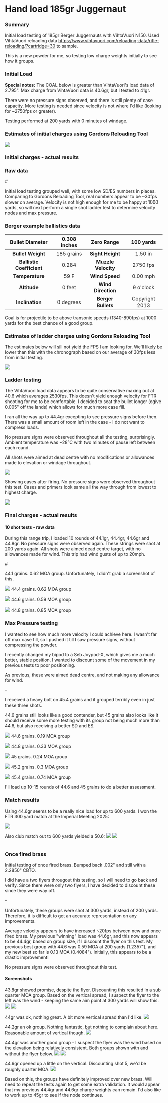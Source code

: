 <!-- Dependencies -->
<script src="https://cdn.plot.ly/plotly-3.1.2.min.js"></script>
<script src="https://cdn.jsdelivr.net/npm/papaparse@5.4.1/papaparse.min.js"></script>
<script src="https://cdn.jsdelivr.net/npm/marked/marked.min.js"></script>
<script src="../static/js/ballistics-chart.js"></script>

# Hand load 185gr Juggernaut

### Summary
Initial load testing of 185gr Berger Juggernauts with VihtaVuori N150. Used VihtaVuori reloading data
https://www.vihtavuori.com/reloading-data/rifle-reloading/?cartridge=30 to sample. 

This is a new powder for me, so testing low charge weights initially to see how it groups.

### Initial Load

<!-- Table container -->
<div id="initial-load-example"></div>

<script>
  // Render the markdown table (optional or on different page)
  renderCsvMarkdownTable({
    csvUrl: '../data/185-juggernaut/185gr Berger Juggernaut Initial Load.csv',
    targetId: 'initial-load-example'
  });
</script>

**Special notes:** The COAL below is greater than VihtaVuori's load data of 2.795". Max charge from VihtaVuori data is 40.6gr, but I tested to 41gr.

There were no pressure signs observed, and there is still plenty of case capacity. More testing is needed since velocity is not where I'd like (looking for ~2750fps or greater).

Testing performed at 200 yards with 0 minutes of windage.


### Estimates of initial charges using Gordons Reloading Tool

![](../static/img/estimated-velocity-initial-308-185-jugg.svg)


### Initial charges - actual results 

### Raw data

<div id="initial-new-graph"></div>
#
<!-- Table container -->
<div id="initial-new-table"></div>

<script>
  // Render the chart
  renderBallisticsChart({
    csvUrl: '../data/185-juggernaut/185gr Berger Juggernaut Load Testing - Initial Testing (new brass).csv',
    chartId: 'initial-new-graph'
  });

  // Render the markdown table (optional or on different page)
  renderCsvMarkdownTable({
    csvUrl: '../data/185-juggernaut/185gr Berger Juggernaut Load Testing - Initial Testing (new brass).csv',
    targetId: 'initial-new-table'
  });
</script>


Initial load testing grouped well, with some low SD/ES numbers in places. Comparing to Gordons Reloading Tool, real numbers appear to be ~30fps slower on average. Velocity is not high enough for me to be happy at 1000 yards, so will next perform a single shot ladder test to determine velocity nodes and max pressure.

### Berger example ballistics data

|    **Bullet Diameter**    | 0.308 inches |    **Zero Range**   |    100 yards   |
|:-------------------------:|:------------:|:-------------------:|:--------------:|
|     **Bullet Weight**     |  185 grains  |   **Sight Height**  |     1.50 in    |
| **Ballistic Coefficient** |     0.284    | **Muzzle Velocity** |    2750 fps    |
|      **Temperature**      |     59 F     |    **Wind Speed**   |    0.00 mph    |
|        **Altitude**       |    0 feet    |  **Wind Direction** |    9 o'clock   |
|      **Inclination**      |   0 degrees  |  **Berger Bullets** | Copyright 2013 |

<!-- Table container -->
<div id="example-data-table"></div>

<script>
  // Render the markdown table (optional or on different page)
  renderCsvMarkdownTable({
    csvUrl: '../data/185-juggernaut/185gr Berger Juggernaut Example Ballistics Data.csv',
    targetId: 'example-data-table'
  });
</script>

Goal is for projectile to be above transonic speeds (1340-890fps) at 1000 yards for the best chance of a good group.

### Estimates of ladder charges using Gordons Reloading Tool

The estimates below will sill not yield the FPS I am looking for. We'll likely be lower than this with the chronograph based on our average of 30fps less from initial testing.

![](../static/img/estimated-velocity-ladder-308-185-jugg.svg)

### Ladder testing

<div id="ladder-test-new-brass-table"></div>

<div id="ladder-test-new-brass-graph"></div>

<script>
  // Render the markdown table (optional or on different page)
  renderSimpleLineGraph({
    csvUrl: '../data/185-juggernaut/185gr Berger Juggernaut Load Testing - Ladder Testing (new brass).csv',
    chartId: 'ladder-test-new-brass-graph'
  });
  renderCsvMarkdownTable({
    csvUrl: '../data/185-juggernaut/185gr Berger Juggernaut Load Testing - Ladder Testing (new brass).csv',
    targetId: 'ladder-test-new-brass-table'
  });
</script>


The VihtaVuori load data appears to be quite conservative maxing out at 40.6 which averages 2530fps. This doesn't yield enough velocity for FTR shooting for me to be comfortable. I decided to seat the bullet longer (ogive 0.005" off the lands) which allows for much more case fill.

I ran all the way up to 44.4gr excepting to see pressure signs before then. There was a small amount of room left in the case - I do not want to compress loads. 

No pressure signs were observed throughout all the testing, surprisingly. Ambient temperature was ~28°C with two minutes of pause left between each round.

All shots were aimed at dead centre with no modifications or allowances made to elevation or windage throughout.

![](../static/img/ladder_charge_shotview.png)

Showing cases after firing. No pressure signs were observed throughout this test. Cases and primers look same all the way through from lowest to highest charge.

![](../static/img/powder_charge_ladder_case_view.jpg)

### Final charges - actual results

#### 10 shot tests - raw data

During this range trip, I loaded 10 rounds of 44.1gr, 44.4gr, 44.6gr and 44.8gr. No pressure signs were observed again. These strings were shot at 200 yards again. All shots were aimed dead centre target, with no allowances made for wind. This trip had wind gusts of up to 20mph.


<div id="final-new-graph"></div>
#
<!-- Table container -->
<div id="final-new-table"></div>

<script>
  // Render the chart
  renderBallisticsChart({
    csvUrl: '../data/185-juggernaut/185gr Berger Juggernaut Load Testing - Final Charge Testing (new brass).csv',
    chartId: 'final-new-graph'
  });

  // Render the markdown table (optional or on different page)
  renderCsvMarkdownTable({
    csvUrl: '../data/185-juggernaut/185gr Berger Juggernaut Load Testing - Final Charge Testing (new brass).csv',
    targetId: 'final-new-table'
  });
</script>


44.1 grains. 0.62 MOA group. Unfortunately, I didn't grab a screenshot of this.

![](../static/img/ladder_charge_shotview_44-4.png)
44.4 grains. 0.62 MOA group

![](../static/img/ladder_charge_shotview_44-6.png)
44.6 grains. 0.59 MOA group

![](../static/img/ladder_charge_shotview_44-8.png)
44.8 grains. 0.85 MOA group

### Max Pressure testing

I wanted to see how much more velocity I could achieve here. I wasn't far off max case fill, so I pushed it till I saw pressure signs, without compressing the powder.

I recently changed my bipod to a Seb Joypod-X, which gives me a much better, stable position. I wanted to discount some of the movement in my previous tests to poor positioning.

As previous, these were aimed dead centre, and not making any allowance for wind.




<div id="max-pressure-new-graph"></div>
-
<!-- Table container -->
<div id="max-pressure-new-table"></div>

<script>
  // Render the chart
  renderBallisticsChart({
    csvUrl: '../data/185-juggernaut/185gr Berger Juggernaut Load Testing - Max Pressure Testing (new brass).csv',
    chartId: 'max-pressure-new-graph'
  });

  // Render the markdown table (optional or on different page)
  renderCsvMarkdownTable({
    csvUrl: '../data/185-juggernaut/185gr Berger Juggernaut Load Testing - Max Pressure Testing (new brass).csv',
    targetId: 'max-pressure-new-table'
  });
</script>


I received a heavy bolt on 45.4 grains and it grouped terribly even in just these three shots.

44.6 grains still looks like a good contender, but 45 grains also looks like it should receive some more testing with its group not being much more than 44.6, but also receiving a better SD and ES.

![](../static/img/ladder_charge_shotview_44-6-second.jpeg)
44.6 grains. 0.19 MOA group

![](../static/img/ladder_charge_shotview_44-8-second.jpeg)
44.8 grains. 0.33 MOA group

![](../static/img/ladder_charge_shotview_45-second.jpeg)
45 grains. 0.24 MOA group

![](../static/img/ladder_charge_shotview_45-2-second.jpeg)
45.2 grains. 0.3 MOA group

![](../static/img/ladder_charge_shotview_45-4-second.jpeg)
45.4 grains. 0.74 MOA group

I'll load up 10-15 rounds of 44.6 and 45 grains to do a better assessment.

### Match results

Using 44.6gr seems to be a really nice load for up to 600 yards. I won the FTR 300 yard match at the Imperial Meeting 2025:

![](../static/img/185-juggernaut-imperial-2025-300yd.jpg)

Also club match out to 600 yards yielded a 50.6:
![](../static/img/185-juggernaut-sep-2025-600yd-1.jpg)
![](../static/img/185-juggernaut-sep-2025-600yd-2.jpg)

#
### Once fired brass
Initial testing of once fired brass. Bumped back .002" and still with a 2.2850" CBTO.

I did have a two flyers througout this testing, so I will need to go back and verify. Since there were only two flyers, I have decided to discount these since they were way off.

<div id="initial-once-fired-graph"></div>
-
<!-- Table container -->
<div id="initial-once-fired-table"></div>

<script>
  // Render the chart
  renderBallisticsChart({
    csvUrl: '../data/185-juggernaut/185gr Berger Juggernaut Load Testing - Initial Testing (once fired brass).csv',
    chartId: 'initial-once-fired-graph'
  });

  // Render the markdown table (optional or on different page)
  renderCsvMarkdownTable({
    csvUrl: '../data/185-juggernaut/185gr Berger Juggernaut Load Testing - Initial Testing (once fired brass).csv',
    targetId: 'initial-once-fired-table'
  });
</script>

Unfortunately, these groups were shot at 300 yards, instead of 200 yards. Therefore, it is difficult to get an accurate representation on any improvements.

Average velocity appears to have increased ~20fps between new and once fired brass. My previous "winning" load was 44.6gr, and this now appears to be 44.4gr, based on group size, if I discount the flyer on this test. My previous best group with 44.6 was 0.59 MOA at 200 yards (1.2357"), and my new best so far is 0.13 MOA (0.4084"). Initially, this appears to be a drastic improvement!

No pressure signs were observed throughout this test.

#### Screenshots

43.8gr showed promise, despite the flyer. Discounting this resulted in a sub quarter MOA group. Based on the vertical spread, I suspect the flyer to the left was the wind - keeping the same aim point at 300 yards will show this.
![](../static/img/185_juggernaut_shotview_once_fired_43_8_with_flyer.png)
![](../static/img/185_juggernaut_shotview_once_fired_43_8_without_flyer.png)

44gr was ok, nothing great. A bit more vertical spread than I'd like.
![](../static/img/185_juggernaut_shotview_once_fired_44.png)

44.2gr an ok group. Nothing fantastic, but nothing to complain about here. Reasonable amount of vertical though.
![](../static/img/185_juggernaut_shotview_once_fired_44_2.png)

44.4gr was another good group - I suspect the flyer was the wind based on the elevation being relatively consistent. Both groups shown with and without the flyer below.
![](../static/img/185_juggernaut_shotview_once_fired_44_4_with_flyer.png)
![](../static/img/185_juggernaut_shotview_once_fired_44_4_without_flyer.png)

44.6gr opened up a little on the vertical. Discounting shot 5, we'd be roughly quarter MOA.
![](../static/img/185_juggernaut_shotview_once_fired_44_6.png)

Based on this, the groups have definitely improved over new brass. Will need to repeat the tests again to get some extra validation. It would appear that my previous 44.4gr and 44.6gr charge weights can remain. I'd also like to work up to 45gr to see if the node continues.